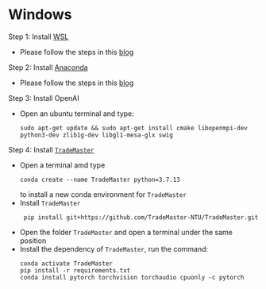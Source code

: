 # Windows
Step 1: Install [WSL](https://docs.microsoft.com/en-us/windows/wsl/)
- Please follow the steps in this [blog](https://docs.microsoft.com/en-us/windows/wsl/install)

Step 2: Install [Anaconda](https://www.anaconda.com/products/individual)
- Please follow the steps in this [blog](https://linuxize.com/post/how-to-install-anaconda-on-ubuntu-18-04/)

Step 3: Install OpenAI

- Open an ubuntu terminal and type:
   ```
   sudo apt-get update && sudo apt-get install cmake libopenmpi-dev python3-dev zlib1g-dev libgl1-mesa-glx swig
   ```
Step 4: Install [`TradeMaster`](https://github.com/TradeMaster-NTU/TradeMaster)
- Open a terminal amd type 
  ```
  conda create --name TradeMaster python=3.7.13
  ```
  to install a new conda environment for `TradeMaster`
- Install `TradeMaster`
  ```
   pip install git+https://github.com/TradeMaster-NTU/TradeMaster.git
  ```
- Open the folder `TradeMaster` and open a terminal under the same position
- Install the dependency of `TradeMaster`, run the command:
   ```
   conda activate TradeMaster
   pip install -r requirements.txt
   conda install pytorch torchvision torchaudio cpuonly -c pytorch
   ```